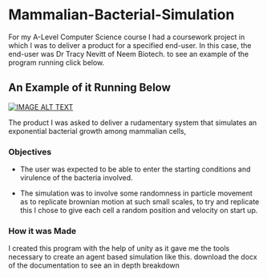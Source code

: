 # Mammalian-Bacterial-Simulation
For my A-Level Computer Science course I had a coursework project in which I was to deliver a product for a specified end-user. In this case, the end-user was Dr Tracy Nevitt of Neem Biotech. 
to see an example of the program running click below.

## An Example of it Running Below
[![IMAGE ALT TEXT](http://img.youtube.com/vi/xSXazlLjXyU/0.jpg)](http://www.youtube.com/watch?v=xSXazlLjXyU "NEA")

The product I was asked to deliver a rudamentary system that simulates an exponential bacterial growth among mammalian cells, 
### Objectives

- The user was expected to be able to enter the starting conditions and virulence of the bacteria involved.

 - The simulation was to involve some randomness in particle movement as to replicate brownian motion at such small scales, to try and replicate this I chose to give each cell a random position and velocity on start up. 

### How it was Made
I created this program with the help of unity as it gave me the tools necessary to create an agent based simulation like this. download the docx of the documentation to see an in depth breakdown
